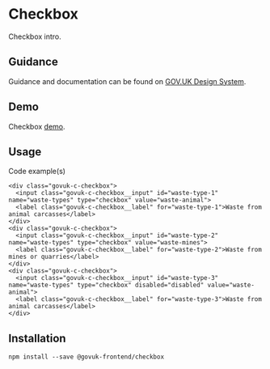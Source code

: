 # Checkbox

Checkbox intro.

## Guidance

Guidance and documentation can be found on [GOV.UK Design System](linkgoeshere).

## Demo

Checkbox [demo](checkbox.html).

## Usage

Code example(s)

```
<div class="govuk-c-checkbox">
  <input class="govuk-c-checkbox__input" id="waste-type-1" name="waste-types" type="checkbox" value="waste-animal">
  <label class="govuk-c-checkbox__label" for="waste-type-1">Waste from animal carcasses</label>
</div>
<div class="govuk-c-checkbox">
  <input class="govuk-c-checkbox__input" id="waste-type-2" name="waste-types" type="checkbox" value="waste-mines">
  <label class="govuk-c-checkbox__label" for="waste-type-2">Waste from mines or quarries</label>
</div>
<div class="govuk-c-checkbox">
  <input class="govuk-c-checkbox__input" id="waste-type-3" name="waste-types" type="checkbox" disabled="disabled" value="waste-animal">
  <label class="govuk-c-checkbox__label" for="waste-type-3">Waste from animal carcasses</label>
</div>

```



## Installation

```
npm install --save @govuk-frontend/checkbox
```

